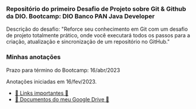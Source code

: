### Repositório do primeiro Desafio de Projeto sobre Git & Github da DIO. Bootcamp: DIO Banco PAN Java Developer

Descrição do desafio: "Reforce seu conhecimento em Git com um desafio de projeto totalmente prático, onde você executará todos os passos para a criação, atualização e sincronização de um repositório no GitHub." 

### Minhas anotações

Prazo para término do Bootcamp: 16/abr/2023

Anotações iniciadas em 16/fev/2023.

- [🔗 Links importantes 🔗](links-importantes.md)
- [🔗 Documentos do meu Google Drive 🔗](links-docs-google-drive.md)

